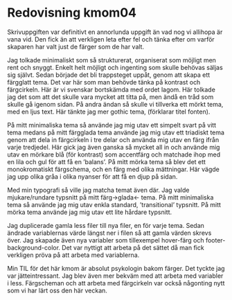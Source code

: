 ---
---
Redovisning kmom04
=========================

Skrivuppgiften var definitivt en annorlunda uppgift än vad nog vi allihopa är vana vid. Den fick än att verkligen leta efter fel och tänka efter om varför skaparen har valt just de färger som de har valt.

Jag tolkade minimaliskt som så strukturerat, organiserat som möjligt men rent och snyggt. Enkelt helt möjligt och ingenting som skulle behövas säljas sig självt. Sedan började det bli trappsteget uppåt, genom att skapa ett färgglatt tema. Det var här som man behövde tänka på kontrast och färgcirkeln. Här är vi svenskar bortskämda med ordet lagom. Här tolkade jag det som att det skulle vara mycket att titta på, men ändå en tråd som skulle gå igenom sidan. På andra ändan så skulle vi tillverka ett mörkt tema, med en ljus text. Här tänkte jag mer gothic tema, (förklarar titel fonten).

På mitt minimaliska tema så använde jag mig utav ett simpelt svart på vitt tema medans på mitt färgglada tema använde jag mig utav ett triadiskt tema genom att dela in färgcirkeln i tre delar och använda mig utav en färg ifrån varje tredjedel. Här gick jag även ganska så mycket all in och använde mig utav en mörkare blå (för kontrast) som accentfärg och matchade ihop med en lila och gul för att få en ’balans’. På mitt mörka tema så blev det ett monokromatiskt färgschema, och en färg med olika mättningar. Här vägde jag upp olika gråa i olika nyanser för att få en djup på sidan.

Med min typografi så ville jag matcha temat även där. Jag valde mjukare/rundare typsnitt på mitt färg->glada<- tema. På mitt minimaliska tema så använde jag mig utav enkla standard, ’transitional’ typsnitt. På mitt mörka tema använde jag mig utav ett lite hårdare typsnitt.

Jag duplicerade gamla less filer till nya filer, en för varje tema. Sedan ändrade variablernas värde längst ner i filen så att gamla värden skrevs över. Jag skapade även nya variabler som tillexempel hover-färg och footer-background-color. Det var nyttigt att arbeta på det sättet då man fick verkligen pröva på att arbeta med variablerna.

Min TIL för det här kmom är absolut psykologin bakom färger. Det tyckte jag var jätteintressant. Jag blev även mer bekväm med att arbeta med variabler i less. Färgscheman och att arbeta med färgcirkeln var också någonting nytt som vi har lärt oss den här veckan.
